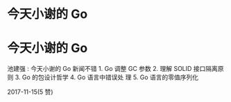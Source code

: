 # 今天小谢的 Go

# 今天小谢的 Go

池建强 : 今天小谢的 Go 新闻不错 1\. Go 调整 GC 参数 2\. 理解 SOLID 接口隔离原则 3\. Go 的包设计哲学 4\. Go 语言中错误处 理 5\. Go 语言的零值序列化

2017-11-15(5 赞)